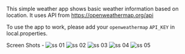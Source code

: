 This simple weather app shows basic weather information based on location. 
It uses API from https://openweathermap.org/api

To use the app to work, please add your `openweathermap` `API_KEY` in local.properties.

Screen Shots -
![ss 01](https://github.com/mostafaimran/MyWeatherBD/blob/master/screenshots/Screenshot_20241130_212247.png)
![ss 02](https://github.com/mostafaimran/MyWeatherBD/blob/master/screenshots/Screenshot_20241130_212332.png)
![ss 03](https://github.com/mostafaimran/MyWeatherBD/blob/master/screenshots/Screenshot_20241130_212355.png)
![ss 04](https://github.com/mostafaimran/MyWeatherBD/blob/master/screenshots/Screenshot_20241130_212440.png)
![ss 05](https://github.com/mostafaimran/MyWeatherBD/blob/master/screenshots/Screenshot_20241130_212458.png)
